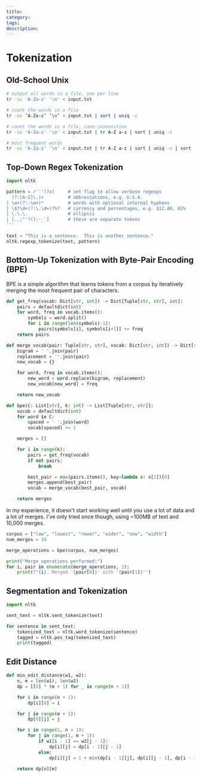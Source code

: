 ```yaml
---
title:
category:
tags:
description:
---
```


# Tokenization

## Old-School Unix

```bash
# output all words in a file, one per line
tr -sc 'A-Za-z' '\n' < input.txt

# count the words in a file
tr -sc ’A-Za-z’ ’\n’ < input.txt | sort | uniq -c

# count the words in a file, case-insensitive
tr -sc 'A-Za-z' '\n' < input.txt | tr A-Z a-z | sort | uniq -c

# most frequent words
tr -sc 'A-Za-z' '\n' < input.txt | tr A-Z a-z | sort | uniq -c | sort -n -r
```

## Top-Down Regex Tokenization

```python
import nltk

pattern = r'''(?x)     # set flag to allow verbose regexps
  (?:[A-Z]\.)+         # abbreviations, e.g. U.S.A.
| \w+(?:-\w+)*         # words with optional internal hyphens
| \$?\d+(?:\.\d+)?%?   # currency and percentages, e.g. $12.40, 82%
| \.\.\.               # ellipsis
| [.,;"'?():-_`]       # these are separate tokens
'''

text = "This is a sentence.  This is another sentence."
nltk.regexp_tokenize(text, pattern)
```

## Bottom-Up Tokenization with Byte-Pair Encoding (BPE)

BPE is a simple algorithm that learns tokens from a corpus by iteratively merging the most frequent pair of characters.

```python
def get_freq(vocab: Dict[str, int]) -> Dict[Tuple[str, str], int]:
    pairs = defaultdict(int)
    for word, freq in vocab.items():
        symbols = word.split()
        for i in range(len(symbols)-1):
            pairs[symbols[i], symbols[i+1]] += freq
    return pairs
```

```python
def merge_vocab(pair: Tuple[str, str], vocab: Dict[str, int]) -> Dict[str, int]:
    bigram = ' '.join(pair)
    replacement = ''.join(pair)
    new_vocab = {}

    for word, freq in vocab.items():
        new_word = word.replace(bigram, replacement)
        new_vocab[new_word] = freq

    return new_vocab
```

```python
def bpe(C: List[str], k: int) -> List[Tuple[str, str]]:
    vocab = defaultdict(int)
    for word in C:
        spaced = ' '.join(word)
        vocab[spaced] += 1

    merges = []

    for i in range(k):
        pairs = get_freq(vocab)
        if not pairs:
            break

        best_pair = max(pairs.items(), key=lambda x: x[1])[0]
        merges.append(best_pair)
        vocab = merge_vocab(best_pair, vocab)

    return merges
```

In my experience, it doesn't start working well until you use a lot of data and a lot of merges. I've only tried once though, using ~100MB of text and 10,000 merges.

```python
corpus = ["low", "lowest", "newer", "wider", "new", "width"]
num_merges = 10

merge_operations = bpe(corpus, num_merges)

print("Merge operations performed:")
for i, pair in enumerate(merge_operations, 1):
    print(f"{i}. Merged '{pair[0]}' with '{pair[1]}'")
```

## Segmentation and Tokenization

```python
import nltk

sent_text = nltk.sent_tokenize(text)

for sentence in sent_text:
    tokenized_text = nltk.word_tokenize(sentence)
    tagged = nltk.pos_tag(tokenized_text)
    print(tagged)
```

## Edit Distance

```python
def min_edit_distance(w1, w2):
    n, m = len(w1), len(w2)
    dp = [[0] * (m + 1) for _ in range(n + 1)]

    for i in range(n + 1):
        dp[i][0] = i

    for j in range(m + 1):
        dp[0][j] = j

    for i in range(1, n + 1):
        for j in range(1, m + 1):
            if w1[i - 1] == w2[j - 1]:
                dp[i][j] = dp[i - 1][j - 1]
            else:
                dp[i][j] = 1 + min(dp[i - 1][j], dp[i][j - 1], dp[i - 1][j - 1])

    return dp[n][m]
```
